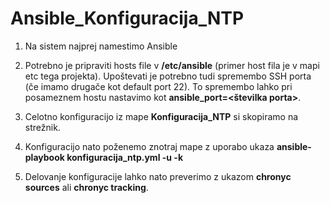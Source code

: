 # Ansible_Konfiguracija_NTP

1. Na sistem najprej namestimo Ansible

2. Potrebno je pripraviti hosts file v <b>/etc/ansible</b> (primer host fila je v mapi etc tega projekta). Upoštevati je potrebno tudi spremembo SSH porta (če imamo drugače kot default port 22). To spremembo lahko pri posameznem hostu nastavimo kot <b>ansible_port=<številka porta></b>.

3. Celotno konfiguracijo iz mape <b>Konfiguracija_NTP</b> si skopiramo na strežnik.

4. Konfiguracijo nato poženemo znotraj mape z uporabo ukaza <b>ansible-playbook konfiguracija_ntp.yml -u <uporabnisko ime> -k</b>
  
5. Delovanje konfiguracije lahko nato preverimo z ukazom <b>chronyc sources</b> ali <b>chronyc tracking</b>.
